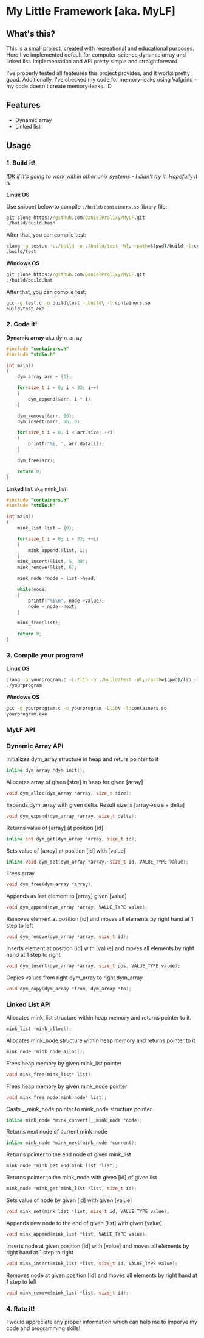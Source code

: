 # **My Little Framework** [aka. MyLF]
## What's this?
This is a small project, created with recreational and educational purposes. Here I've implemented default for computer-science dynamic array and linked list. Implementation and API pretty simple and straightforward. 

I've properly tested all feateures this project provides, and it works pretty good. Additionally, I've checked my code for memory-leaks using Valgrind - my code doesn't create memory-leaks. :D

## Features
- Dynamic array
- Linked list

## Usage
### 1. Build it!
*IDK if it's going to work within other unix systems - I didn't try it. Hopefully it is*

**Linux OS** 

Use snippet below to compile ```./build/containers.so``` library file:
```cmd
git clone https://github.com/DanielProl1xy/MyLF.git
./build/build.bash
```
After that, you can compile test:
```cmd
clang -g test.c -L./build -o ./build/test -Wl,-rpath=$(pwd)/build -l:containers.so
.build/test
```
**Windows OS**
```cmd
git clone https://github.com/DanielProl1xy/MyLF.git
./build/build.bat
```
After that, you can compile test:
```cmd
gcc -g test.c -o build\test -Lbuild\ -l:containers.so
build\test.exe
```

### 2. Code it!

**Dynamic array** aka dym_array

```C++
#include "containers.h"
#include "stdio.h"

int main()
{
    dym_array arr = {0};

    for(size_t i = 0; i < 32; i++)
    {
        dym_append(&arr, i * i);
    }

    dym_remove(&arr, 16);
    dym_insert(&arr, 16, 0);

    for(size_t i = 0; i < arr.size; ++i)
    {
        printf("%i, ", arr.data[i]);
    }

    dym_free(arr);

    return 0;
}
```

**Linked list** aka mink_list
```C++ 
#include "containers.h"
#include "stdio.h"

int main()
{
    mink_list list = {0};

    for(size_t i = 0; i < 32; ++i)
    {
        mink_append(&list, i);
    }
    mink_insert(&list, 5, 30);
    mink_remove(&list, 6);

    mink_node *node = list->head;

    while(node)
    {
        printf("%i\n", node->value);
        node = node->next;
    }

    mink_free(list);

    return 0;
}
```

### 3. Compile your program!
**Linux OS** 
```cmd
clang -g yourprogram.c -L./lib -o ./build/test -Wl,-rpath=$(pwd)/lib -l:containers.so
./yourprogram
```
**Windows OS**
```cmd
gcc -g yourprogram.c -o yourprogram -Llib\ -l:containers.so
yourprogram.exe
```
### **MyLF API**
### Dynamic Array API

Initializes dym_array structure in heap and returs pointer to it
```C
inline dym_array *dym_init();
```
Allocates array of given [size] in heap for given [array]
```C
void dym_alloc(dym_array *array, size_t size);
```
Expands dym_array with given delta. Result size is [array->size + delta]
```C
void dym_expand(dym_array *array, size_t delta);
```
Returns value of [array] at position [id]
```C
inline int dym_get(dym_array *array, size_t id);
```
Sets value of [array] at position [id] with [value]
```C
inline void dym_set(dym_array *array, size_t id, VALUE_TYPE value);
```
Frees array
```C
void dym_free(dym_array *array);
```
Appends as last element to [array] given [value]
```C
void dym_append(dym_array *array, VALUE_TYPE value);
```
Removes element at position [id] and moves all elements by right hand at 1 step to left
```C
void dym_remove(dym_array *array, size_t id);
```
Inserts element at position [id] with [value] and moves all elements by right hand at 1 step to right
```C
void dym_insert(dym_array *array, size_t pos, VALUE_TYPE value);
```
Copies values from right dym_array to right dym_array
```C
void dym_copy(dym_array *from, dym_array *to);
```

### Linked List API

Allocates mink_list structure within heap memory and returns pointer to it.
```C
mink_list *mink_alloc();
```
Allocates mink_node structure within heap memory and returns pointer to it
```C
mink_node *mink_node_alloc();
```
 Frees heap memory by given mink_list pointer
```C
void mink_free(mink_list* list);
```
 Frees heap memory by given mink_node pointer
```C
void mink_free_node(mink_node* list);
```
 Casts __mink_node pointer to mink_node structure pointer
```C
inline mink_node *mink_convert(__mink_node *node);
```
 Returns next node of current mink_node
```C
inline mink_node *mink_next(mink_node *current);
```
 Returns pointer to the  end node of given mink_list 
```C
mink_node *mink_get_end(mink_list *list);
```
Returns pointer to the mink_node with given [id] of given list
```C
mink_node *mink_get(mink_list *list, size_t id);
```
Sets value of node by given [id] with given [value]
```C
void mink_set(mink_list *list, size_t id, VALUE_TYPE value);
```
Appends new node to the end of given [list] with given [value]
```C
void mink_append(mink_list *list, VALUE_TYPE value);
```
 Inserts node at given position [id] with [value] and moves all elements by right hand at 1 step to right
```C
void mink_insert(mink_list *list, size_t id, VALUE_TYPE value);
```
 Removes node at given position [id] and moves all elements by right hand at 1 step to left
```C
void mink_remove(mink_list *list, size_t id);
```

### 4. Rate it!

I would appreciate any proper information which can help me to imporve my code and programming skills! 